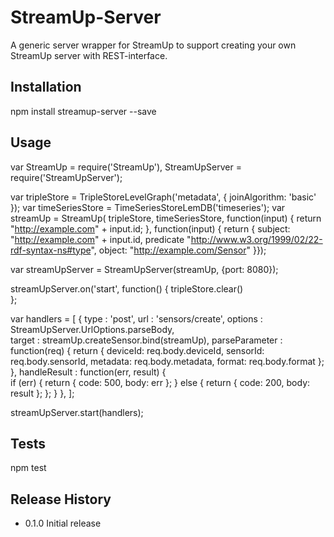 StreamUp-Server
=========

A generic server wrapper for StreamUp to support creating your own StreamUp server with REST-interface.

## Installation

  npm install streamup-server --save

## Usage

var StreamUp 				= require('StreamUp'),
	StreamUpServer			= require('StreamUpServer');

var tripleStore 	= TripleStoreLevelGraph('metadata', { joinAlgorithm: 'basic' });
var timeSeriesStore = TimeSeriesStoreLemDB('timeseries');
var streamUp 		= StreamUp(	tripleStore, 
								timeSeriesStore, 
								function(input) {
									return "http://example.com" + input.id;
								},
								function(input) {
									return { 
										subject: "http://example.com" + input.id,
										predicate "http://www.w3.org/1999/02/22-rdf-syntax-ns#type",
										object: "http://example.com/Sensor"
								}});

var streamUpServer 	= StreamUpServer(streamUp, {port: 8080});

streamUpServer.on('start', function() {	
	tripleStore.clear()		
};

var handlers =
[
	{
		type			: 'post',
		url				: 'sensors/create',
		options			: StreamUpServer.UrlOptions.parseBody,		
		target			: streamUp.createSensor.bind(streamUp),
		parseParameter	: function(req) {
							return 	{
										deviceId: req.body.deviceId, 
										sensorId: req.body.sensorId,
										metadata: req.body.metadata, 
										format: req.body.format
									};
						   },
		handleResult	: function(err, result) {							
							if (err) {
								return { code: 500, body: err };
							} else {
								return { code: 200, body: result };
							};
						  }
	},
];

streamUpServer.start(handlers);

## Tests

  npm test

## Release History

* 0.1.0 Initial release
